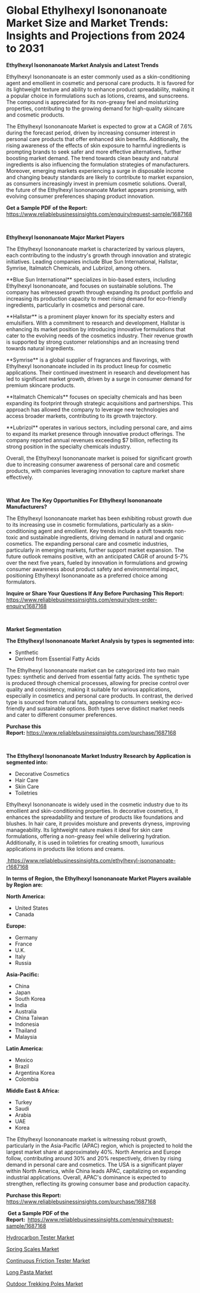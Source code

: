 <p><h1>Global Ethylhexyl Isononanoate Market Size and Market Trends: Insights and Projections from 2024 to 2031</h1></p><p><strong>Ethylhexyl Isononanoate Market Analysis and Latest Trends</strong></p>
<p><p>Ethylhexyl Isononanoate is an ester commonly used as a skin-conditioning agent and emollient in cosmetic and personal care products. It is favored for its lightweight texture and ability to enhance product spreadability, making it a popular choice in formulations such as lotions, creams, and sunscreens. The compound is appreciated for its non-greasy feel and moisturizing properties, contributing to the growing demand for high-quality skincare and cosmetic products.</p><p>The Ethylhexyl Isononanoate Market is expected to grow at a CAGR of 7.6% during the forecast period, driven by increasing consumer interest in personal care products that offer enhanced skin benefits. Additionally, the rising awareness of the effects of skin exposure to harmful ingredients is prompting brands to seek safer and more effective alternatives, further boosting market demand. The trend towards clean beauty and natural ingredients is also influencing the formulation strategies of manufacturers. Moreover, emerging markets experiencing a surge in disposable income and changing beauty standards are likely to contribute to market expansion, as consumers increasingly invest in premium cosmetic solutions. Overall, the future of the Ethylhexyl Isononanoate Market appears promising, with evolving consumer preferences shaping product innovation.</p></p>
<p><strong>Get a Sample PDF of the Report:&nbsp;</strong> <a href="https://www.reliablebusinessinsights.com/enquiry/request-sample/1687168?utm_campaign=1109&utm_medium=2&utm_source=Github&utm_content=ia&utm_term=19102024&utm_id=ethylhexyl-isononanoate">https://www.reliablebusinessinsights.com/enquiry/request-sample/1687168</a></p>
<p>&nbsp;</p>
<p><strong>Ethylhexyl Isononanoate Major Market Players</strong></p>
<p><p>The Ethylhexyl Isononanoate market is characterized by various players, each contributing to the industry's growth through innovation and strategic initiatives. Leading companies include Blue Sun International, Hallstar, Symrise, Italmatch Chemicals, and Lubrizol, among others.</p><p>**Blue Sun International** specializes in bio-based esters, including Ethylhexyl Isononanoate, and focuses on sustainable solutions. The company has witnessed growth through expanding its product portfolio and increasing its production capacity to meet rising demand for eco-friendly ingredients, particularly in cosmetics and personal care.</p><p>**Hallstar** is a prominent player known for its specialty esters and emulsifiers. With a commitment to research and development, Hallstar is enhancing its market position by introducing innovative formulations that cater to the evolving needs of the cosmetics industry. Their revenue growth is supported by strong customer relationships and an increasing trend towards natural ingredients.</p><p>**Symrise** is a global supplier of fragrances and flavorings, with Ethylhexyl Isononanoate included in its product lineup for cosmetic applications. Their continued investment in research and development has led to significant market growth, driven by a surge in consumer demand for premium skincare products.</p><p>**Italmatch Chemicals** focuses on specialty chemicals and has been expanding its footprint through strategic acquisitions and partnerships. This approach has allowed the company to leverage new technologies and access broader markets, contributing to its growth trajectory.</p><p>**Lubrizol** operates in various sectors, including personal care, and aims to expand its market presence through innovative product offerings. The company reported annual revenues exceeding $7 billion, reflecting its strong position in the specialty chemicals industry.</p><p>Overall, the Ethylhexyl Isononanoate market is poised for significant growth due to increasing consumer awareness of personal care and cosmetic products, with companies leveraging innovation to capture market share effectively.</p></p>
<p>&nbsp;</p>
<p><strong>What Are The Key Opportunities For Ethylhexyl Isononanoate Manufacturers?</strong></p>
<p><p>The Ethylhexyl Isononanoate market has been exhibiting robust growth due to its increasing use in cosmetic formulations, particularly as a skin-conditioning agent and emollient. Key trends include a shift towards non-toxic and sustainable ingredients, driving demand in natural and organic cosmetics. The expanding personal care and cosmetic industries, particularly in emerging markets, further support market expansion. The future outlook remains positive, with an anticipated CAGR of around 5-7% over the next five years, fueled by innovation in formulations and growing consumer awareness about product safety and environmental impact, positioning Ethylhexyl Isononanoate as a preferred choice among formulators.</p></p>
<p><strong>Inquire or Share Your Questions If Any Before Purchasing This Report:</strong> <a href="https://www.reliablebusinessinsights.com/enquiry/pre-order-enquiry/1687168?utm_campaign=1109&utm_medium=2&utm_source=Github&utm_content=ia&utm_term=19102024&utm_id=ethylhexyl-isononanoate">https://www.reliablebusinessinsights.com/enquiry/pre-order-enquiry/1687168</a></p>
<p>&nbsp;</p>
<p><strong>Market Segmentation</strong></p>
<p><strong>The Ethylhexyl Isononanoate Market Analysis by types is segmented into:</strong></p>
<p><ul><li>Synthetic</li><li>Derived from Essential Fatty Acids</li></ul></p>
<p><p>The Ethylhexyl Isononanoate market can be categorized into two main types: synthetic and derived from essential fatty acids. The synthetic type is produced through chemical processes, allowing for precise control over quality and consistency, making it suitable for various applications, especially in cosmetics and personal care products. In contrast, the derived type is sourced from natural fats, appealing to consumers seeking eco-friendly and sustainable options. Both types serve distinct market needs and cater to different consumer preferences.</p></p>
<p><strong>Purchase this Report:&nbsp;</strong><a href="https://www.reliablebusinessinsights.com/purchase/1687168?utm_campaign=1109&utm_medium=2&utm_source=Github&utm_content=ia&utm_term=19102024&utm_id=ethylhexyl-isononanoate">https://www.reliablebusinessinsights.com/purchase/1687168</a></p>
<p>&nbsp;</p>
<p><strong>The Ethylhexyl Isononanoate Market Industry Research by Application is segmented into:</strong></p>
<p><ul><li>Decorative Cosmetics</li><li>Hair Care</li><li>Skin Care</li><li>Toiletries</li></ul></p>
<p><p>Ethylhexyl Isononanoate is widely used in the cosmetic industry due to its emollient and skin-conditioning properties. In decorative cosmetics, it enhances the spreadability and texture of products like foundations and blushes. In hair care, it provides moisture and prevents dryness, improving manageability. Its lightweight nature makes it ideal for skin care formulations, offering a non-greasy feel while delivering hydration. Additionally, it is used in toiletries for creating smooth, luxurious applications in products like lotions and creams.</p></p>
<p><a href="https://www.reliablebusinessinsights.com/ethylhexyl-isononanoate-r1687168?utm_campaign=1109&utm_medium=2&utm_source=Github&utm_content=ia&utm_term=19102024&utm_id=ethylhexyl-isononanoate">&nbsp;https://www.reliablebusinessinsights.com/ethylhexyl-isononanoate-r1687168</a></p>
<p><strong>In terms of Region, the Ethylhexyl Isononanoate Market Players available by Region are:</strong></p>
<p>
    <p> <strong> North America: </strong>
        <ul>
            <li>United States</li>
            <li>Canada</li>
        </ul>
        </p> 
    <p> <strong> Europe: </strong>
        <ul>
            <li>Germany</li>
            <li>France</li>
            <li>U.K.</li>
            <li>Italy</li>
            <li>Russia</li>
        </ul>
        </p> 
    <p> <strong> Asia-Pacific: </strong>
        <ul>
            <li>China</li>
            <li>Japan</li>
            <li>South Korea</li>
            <li>India</li>
            <li>Australia</li>
            <li>China Taiwan</li>
            <li>Indonesia</li>
            <li>Thailand</li>
            <li>Malaysia</li>
        </ul>
        </p> 
    <p> <strong> Latin America: </strong>
        <ul>
            <li>Mexico</li>
            <li>Brazil</li>
            <li>Argentina Korea</li>
            <li>Colombia</li>
        </ul>
        </p> 
    <p> <strong> Middle East & Africa: </strong>
        <ul>
            <li>Turkey</li>
            <li>Saudi</li>
            <li>Arabia</li>
            <li>UAE</li>
            <li>Korea</li>
        </ul>
    </p>
    </p>
<p><p>The Ethylhexyl Isononanoate market is witnessing robust growth, particularly in the Asia-Pacific (APAC) region, which is projected to hold the largest market share at approximately 40%. North America and Europe follow, contributing around 30% and 20% respectively, driven by rising demand in personal care and cosmetics. The USA is a significant player within North America, while China leads APAC, capitalizing on expanding industrial applications. Overall, APAC's dominance is expected to strengthen, reflecting its growing consumer base and production capacity.</p></p>
<p><strong>Purchase this Report: </strong><a href="https://www.reliablebusinessinsights.com/purchase/1687168?utm_campaign=1109&utm_medium=2&utm_source=Github&utm_content=ia&utm_term=19102024&utm_id=ethylhexyl-isononanoate">https://www.reliablebusinessinsights.com/purchase/1687168</a></p>
<p>&nbsp;<strong>Get a Sample PDF of the Report:&nbsp;&nbsp;</strong><a href="https://www.reliablebusinessinsights.com/enquiry/request-sample/1687168?utm_campaign=1109&utm_medium=2&utm_source=Github&utm_content=ia&utm_term=19102024&utm_id=ethylhexyl-isononanoate">https://www.reliablebusinessinsights.com/enquiry/request-sample/1687168</a></p>
<p><strong></strong></p>
<p><p><a href="https://issuu.com/reportprime-2/docs/hydrocarbon-tester-market-size-2030_fa7bdaea9889d5?utm_campaign=1109&utm_medium=2&utm_source=Github&utm_content=ia&utm_term=19102024&utm_id=ethylhexyl-isononanoate">Hydrocarbon Tester Market</a></p><p><a href="https://github.com/arnaudyclavinec/Market-Research-Report-List-1/blob/main/spring-scales-market.md?utm_campaign=1109&utm_medium=2&utm_source=Github&utm_content=ia&utm_term=19102024&utm_id=ethylhexyl-isononanoate">Spring Scales Market</a></p><p><a href="https://issuu.com/reportprime-2/docs/continuous-friction-tester-market-s_1dc0eb28070ead?utm_campaign=1109&utm_medium=2&utm_source=Github&utm_content=ia&utm_term=19102024&utm_id=ethylhexyl-isononanoate">Continuous Friction Tester Market</a></p><p><a href="https://www.linkedin.com/pulse/long-pasta-market-size-share-analysis-growth-trends-forecast-9mh5e?utm_campaign=1109&utm_medium=2&utm_source=Github&utm_content=ia&utm_term=19102024&utm_id=ethylhexyl-isononanoate">Long Pasta Market</a></p><p><a href="https://github.com/liz10hnbracht/Market-Research-Report-List-1/blob/main/outdoor-trekking-poles-market.md?utm_campaign=1109&utm_medium=2&utm_source=Github&utm_content=ia&utm_term=19102024&utm_id=ethylhexyl-isononanoate">Outdoor Trekking Poles Market</a></p></p>